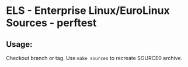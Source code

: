 # ELS - Enterprise Linux/EuroLinux Sources - perftest
 
## Usage:
  Checkout branch or tag. Use `make sources` to recreate  SOURCE0 archive.
